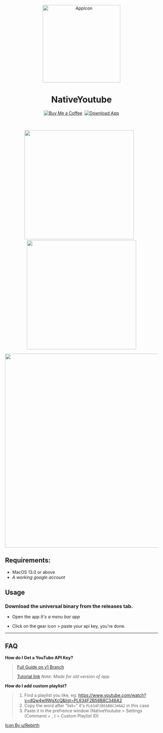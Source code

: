 <!-- GitAds-Verify: NTWPNJHP8HNWDG6P67JHFYPUD29WFKKK -->

<div align="center">
<img width="256" alt="AppIcon" src="https://user-images.githubusercontent.com/43297314/209301276-f93ea3b0-4466-4c9a-8f60-2d8e8523526f.png">

  <h1>NativeYoutube</h1>

  <a href="https://www.buymeacoffee.com/swiftdev" target="_blank"><img src="https://user-images.githubusercontent.com/43297314/167192051-dc8cfd47-1c2d-43f1-bb95-275ae70ef8dd.svg" alt="Buy Me a Coffee" ></a>&nbsp;&nbsp;<a href="https://github.com/Aayush9029/NativeYoutube/releases/download/v3.1/NativeYoutube.app.zip" target="_blank"><img src="https://user-images.githubusercontent.com/43297314/167192056-015e7f19-d47c-4d80-9843-75946a882078.svg" alt="Download App" ></a>
	<br>
	<br>
<br>



<img src="https://user-images.githubusercontent.com/43297314/209300521-43594e99-fc62-4201-b635-bb2559e5cbfe.png" width="360"> &nbsp;  &nbsp;<img src="https://user-images.githubusercontent.com/43297314/209300526-1b55652a-bbe5-4570-8945-e3cf5644b205.png" width="360">


<img src="https://user-images.githubusercontent.com/43297314/209300818-97345257-d868-4bb8-a6f9-457500a869e1.png" width="640">

</div>

## Requirements:
- MacOS 13.0 or above
- *A working google account*

## Usage
### Download the universal binary from the releases tab.
- Open the app *It's a menu bar app*

- Click on the gear icon > paste your api key, you're done.

---

## FAQ

**How do I Get a YouTube API Key?**

> [Full Guide on v1 Branch](https://github.com/Aayush9029/NativeYoutube/tree/Mubbii)
>
>[Tutorial link](https://www.youtube.com/watch?v=WrFPERZb7uw) *Note: Made for old version of app.*


**How do I add custom playlist?**

> 1. Find a playlist you like, eg: https://www.youtube.com/watch?v=dQw4w9WgXcQ&list=PL634F2B56B8C346A2
> 2. Copy the word after "list=" it's `PL634F2B56B8C346A2` in this case
> 3. Paste it in the prefrence window (NativeYoutube > Settings (Command + , ) > Custom Playlist ID)


[Icon By u/Rebirth](https://macosicons.com/#/u/Rebirth%20Ego)
